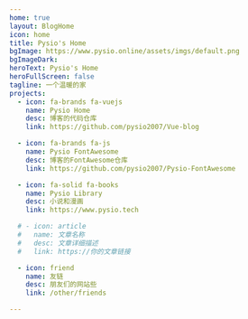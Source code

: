 ```yaml
---
home: true
layout: BlogHome
icon: home
title: Pysio's Home
bgImage: https://www.pysio.online/assets/imgs/default.png
bgImageDark: 
heroText: Pysio's Home
heroFullScreen: false
tagline: 一个温暖的家
projects:
  - icon: fa-brands fa-vuejs
    name: Pysio Home
    desc: 博客的代码仓库
    link: https://github.com/pysio2007/Vue-blog

  - icon: fa-brands fa-js
    name: Pysio FontAwesome 
    desc: 博客的FontAwesome仓库
    link: https://github.com/pysio2007/Pysio-FontAwesome

  - icon: fa-solid fa-books
    name: Pysio Library
    desc: 小说和漫画
    link: https://www.pysio.tech

  # - icon: article
  #   name: 文章名称
  #   desc: 文章详细描述
  #   link: https://你的文章链接

  - icon: friend
    name: 友链
    desc: 朋友们的网站些
    link: /other/friends

---
```

